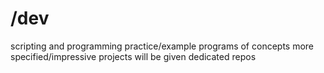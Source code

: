 # /dev
scripting and programming practice/example programs of concepts
more specified/impressive projects will be given dedicated repos

